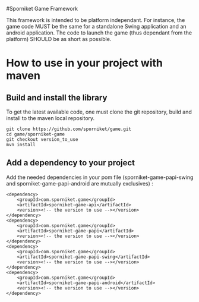 #Sporniket Game Framework

This framework is intended to be platform independant. For instance, the game code MUST be the same for a standalone Swing application and an android application. The code to launch the game (thus dependant from the platform) SHOULD be as short as possible.

# How to use in your project with maven

## Build and install the library
To get the latest available code, one must clone the git repository, build and install to the maven local repository.

```
git clone https://github.com/sporniket/game.git
cd game/sporniket-game
git checkout version_to_use
mvn install
```

## Add a dependency to your project
Add the needed dependencies in your pom file (sporniket-game-papi-swing and sporniket-game-papi-android are mutually exclusives) :

```
<dependency>
	<groupId>com.sporniket.game</groupId>
	<artifactId>sporniket-game-api</artifactId>
	<version><!-- the version to use --></version>
</dependency>
<dependency>
	<groupId>com.sporniket.game</groupId>
	<artifactId>sporniket-game-papi</artifactId>
	<version><!-- the version to use --></version>
</dependency>
<dependency>
	<groupId>com.sporniket.game</groupId>
	<artifactId>sporniket-game-papi-swing</artifactId>
	<version><!-- the version to use --></version>
</dependency>
<dependency>
	<groupId>com.sporniket.game</groupId>
	<artifactId>sporniket-game-papi-android</artifactId>
	<version><!-- the version to use --></version>
</dependency>
```
